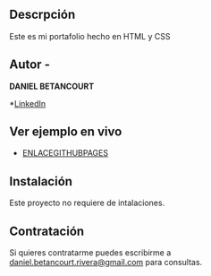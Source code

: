 ## Descrpción 
Este es mi portafolio hecho en HTML y CSS

## Autor -
**DANIEL BETANCOURT**

*[LinkedIn](https://www.linkedin.com/in/danielbetancourtr)

## Ver ejemplo en vivo
- [ENLACEGITHUBPAGES](ENLACEGITHUBPAGES)

## Instalación
Este proyecto no requiere de intalaciones.

## Contratación
Si quieres contratarme puedes escribirme a daniel.betancourt.rivera@gmail.com para consultas.
